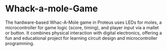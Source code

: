 # Whack-a-mole-Game
The hardware-based Whac-A-Mole game in Proteus uses LEDs for moles, a microcontroller for game logic (score, timing), and player input via a mallet or button. It combines physical interaction with digital electronics, offering a fun and educational project for learning circuit design and microcontroller programming.
